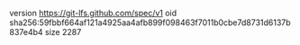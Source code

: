 version https://git-lfs.github.com/spec/v1
oid sha256:59fbbf664af121a4925aa4afb899f098463f7011b0cbe7d8731d6137b837e4b4
size 2287
